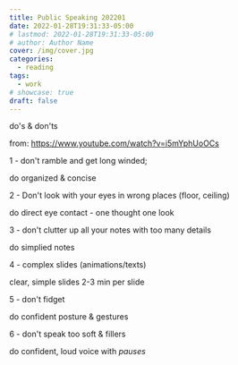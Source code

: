 ```yaml
---
title: Public Speaking 202201
date: 2022-01-28T19:31:33-05:00
# lastmod: 2022-01-28T19:31:33-05:00
# author: Author Name
cover: /img/cover.jpg
categories:
  - reading
tags:
  - work
# showcase: true
draft: false
---
```


do's & don'ts

<!--more-->

from: https://www.youtube.com/watch?v=i5mYphUoOCs

1 - don't ramble and get long winded;

do organized & concise

2 - Don't look with your eyes in wrong places (floor, ceiling)

do direct eye contact - one thought one look

3 - don't clutter up all your notes with too many details

do simplied notes 

4 - complex slides (animations/texts)

clear, simple slides
2-3 min per slide

5 - don't fidget

do confident posture & gestures 

6 - don't speak too soft & fillers

do confident, loud voice with *pauses*


